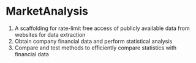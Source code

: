 # MarketAnalysis
1. A scaffolding for rate-limit free access of publicly available data from websites for data extraction
2. Obtain company financial data and perform statistical analysis
3. Compare and test methods to efficiently compare statistics with financial data
